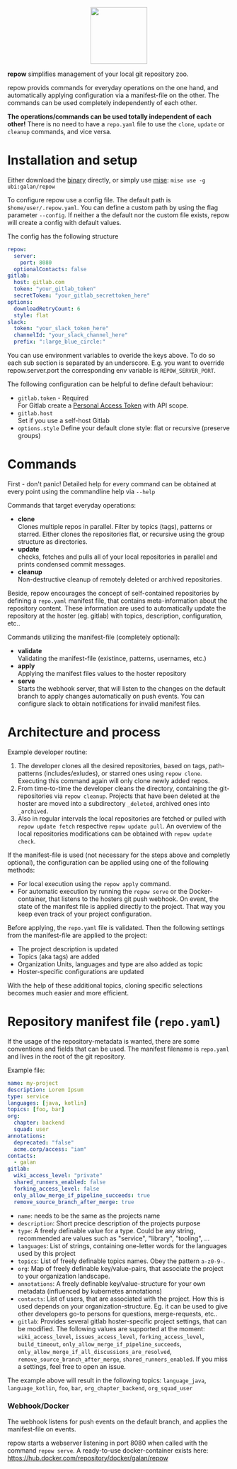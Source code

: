 <p align="center">
  <img src="media/repow-02-512.png" width="128">
</p>

**repow** simplifies management of your local git repository zoo.

repow provids commands for everyday operations on the one hand, and automatically applying configuration via a manifest-file on the other. The commands can be used completely independently of each other.

**The operations/commands can be used totally independent of each other!**
There is no need to have a `repo.yaml` file to use the `clone`, `update` or `cleanup` commands, and vice versa.

# Installation and setup

Either download the [binary](https://github.com/galan/repow/releases) directly, or simply use [mise](https://mise.jdx.dev): `mise use -g ubi:galan/repow`

To configure repow use a config file. The default path is `$home/user/.repow.yaml`. You can define a custom path by using the flag parameter `--config`. If neither a the default nor the custom file exists, repow will create a config with default values.

The config has the following structure
```yaml
repow:
  server:
    port: 8080
  optionalContacts: false 
gitlab:
  host: gitlab.com
  token: "your_gitlab_token"
  secretToken: "your_gitlab_secrettoken_here"
options:
  downloadRetryCount: 6
  style: flat
slack:
  token: "your_slack_token_here"
  channelId: "your_slack_channel_here"
  prefix: ":large_blue_circle:"
```

You can use environment variables to overide the keys above. To do so each sub section is separated by an underscore. E.g. you want to override repow.server.port the corresponding env variable is `REPOW_SERVER_PORT`.

The following configuration can be helpful to define default behaviour:
* `gitlab.token` - Required \
For Gitlab create a [Personal Access Token](https://gitlab.com/-/user_settings/personal_access_tokens) with API scope.
* `gitlab.host`\
Set if you use a self-host Gitlab
* `options.style`
Define your default clone style: flat or recursive (preserve groups)

# Commands

First - don't panic! Detailed help for every command can be obtained at every point using the commandline help via `--help`

Commands that target everyday operations:
* **clone**\
Clones multiple repos in parallel. Filter by topics (tags), patterns or starred. Either clones the repositories flat, or recursive using the group structure as directories.
* **update**\
checks, fetches and pulls all of your local repositories in parallel and prints condensed commit messages.
* **cleanup**\
Non-destructive cleanup of remotely deleted or archived repositories.

Beside, repow encourages the concept of self-contained repositories by defining a `repo.yaml` manifest file, that contains meta-information about the repository content. These information are used to automatically update the repository at the hoster (eg. gitlab) with topics, description, configuration, etc..

Commands utilizing the manifest-file (completely optional):
* **validate**\
Validating the manifest-file (existince, patterns, usernames, etc.)
* **apply**\
Applying the manifest files values to the hoster repository
* **serve**\
Starts the webhook server, that will listen to the changes on the default branch to apply changes automatically on push events. You can configure slack to obtain notifications for invalid manifest files.


# Architecture and process

Example developer routine:

1. The developer clones all the desired repositories, based on tags, path-patterns (includes/exludes), or starred ones using `repow clone`. Executing this command again will only clone newly added repos.
2. From time-to-time the developer cleans the directory, containing the git-repositories via `repow cleanup`. Projects that have been deleted at the hoster are moved into a subdirectory `_deleted`, archived ones into `_archived`.
3. Also in regular intervals the local repositories are fetched or pulled with `repow update fetch` respective `repow update pull`. An overview of the local repositories modifications can be obtained with `repow update check`.

If the manifest-file is used (not necessary for the steps above and completly optional), the configuration can be applied using one of the following methods:
* For local execution using the `repow apply` command.
* For automatic execution by running the `repow serve` or the Docker-container, that listens to the hosters git push webhook. On event, the state of the manifest file is applied directly to the project. That way you keep even track of your project configuration.

Before applying, the `repo.yaml` file is validated. Then the following settings from the manifest-file are applied to the project:
* The project description is updated
* Topics (aka tags) are added
* Organization Units, languages and type are also added as topic
* Hoster-specific configurations are updated

With the help of these additional topics, cloning specific selections becomes much easier and more efficient.


# Repository manifest file (`repo.yaml`)

If the usage of the repository-metadata is wanted, there are some conventions and fields that can be used. The manifest filename is `repo.yaml` and lives in the root of the git repository.

Example file:
```yaml
name: my-project
description: Lorem Ipsum
type: service
languages: [java, kotlin]
topics: [foo, bar]
org:
  chapter: backend
  squad: user
annotations:
  deprecated: "false"
  acme.corp/access: "iam"
contacts:
  - galan
gitlab:
  wiki_access_level: "private"
  shared_runners_enabled: false
  forking_access_level: false
  only_allow_merge_if_pipeline_succeeds: true
  remove_source_branch_after_merge: true
```

* `name`: needs to be the same as the projects name
* `description`: Short precice description of the projects purpose
* `type`: A freely definable value for a type. Could be any string, recommended are values such as "service", "library", "tooling", ...
* `languages`: List of strings, containing one-letter words for the languages used by this project
* `topics`: List of freely definable topics names. Obey the pattern `a-z0-9-`.
* `org`: Map of freely definable key/value-pairs, that associate the project to your organization landscape.
* `annotations`: A freely definable key/value-structure for your own metadata (influenced by kubernetes annotations)
* `contacts`: List of users, that are associated with the project. How this is used depends on your organization-structure. Eg. it can be used to give other developers go-to persons for questions, merge-requests, etc..
* `gitlab`: Provides several gitlab hoster-specific project settings, that can be modified. The following values are supported at the moment: `wiki_access_level`, `issues_access_level`, `forking_access_level`, `build_timeout`, `only_allow_merge_if_pipeline_succeeds`, `only_allow_merge_if_all_discussions_are_resolved`, `remove_source_branch_after_merge`, `shared_runners_enabled`. If you miss a settings, feel free to open an issue.

The example above will result in the following topics: `language_java`, `language_kotlin`, `foo`, `bar`, `org_chapter_backend`, `org_squad_user`

### Webhook/Docker
The webhook listens for push events on the default branch, and applies the manifest-file on events.

repow starts a webserver listening in port 8080 when called with the command `repow serve`. A ready-to-use docker-container exists here: https://hub.docker.com/repository/docker/galan/repow
